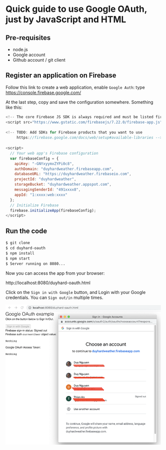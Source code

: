 # Quick guide to use Google OAuth, just by JavaScript and HTML

## Pre-requisites

- node.js
- Google account
- Github account / git client

## Register an application on Firebase

Follow this link to create a web application, enable `Google Auth`: type https://console.firebase.google.com/

At the last step, copy and save the configuration somewhere. Something like this:

```javascript
<!-- The core Firebase JS SDK is always required and must be listed first -->
<script src="https://www.gstatic.com/firebasejs/7.22.0/firebase-app.js"></script>

<!-- TODO: Add SDKs for Firebase products that you want to use
     https://firebase.google.com/docs/web/setup#available-libraries -->

<script>
  // Your web app's Firebase configuration
  var firebaseConfig = {
    apiKey: "-GNYxyymxZYPi0c8",
    authDomain: "duyhardweather.firebaseapp.com",
    databaseURL: "https://duyhardweather.firebaseio.com",
    projectId: "duyhardweather",
    storageBucket: "duyhardweather.appspot.com",
    messagingSenderId: "491xxxx8",
    appId: "1:xxxx:web:xxxx"
  };
  // Initialize Firebase
  firebase.initializeApp(firebaseConfig);
</script>
```

## Run the code

```bash
$ git clone
$ cd duyhard-oauth
$ npm install
$ npm start
$ Server running on 8080...
```

Now you can access the app from your browser: 

http://localhost:8080/duyhard-oauth.html

Click on the `Sign in with Google` button, and Login with your Google credentials. You can `Sign out/in` multiple times.

![Google example](images/example.png)
